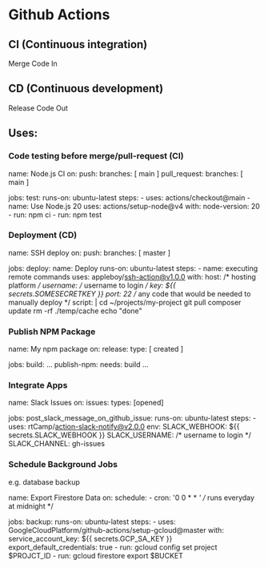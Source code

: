 # Github Actions 

## CI (Continuous integration) 
Merge Code In
## CD (Continuous development) 
Release Code Out

## Uses:
### Code testing before merge/pull-request (CI)
name: Node.js CI
on:
    push:
        branches: [ main ]
    pull_request:
        branches: [ main ]

jobs:
    test:
        runs-on: ubuntu-latest
        steps:
        -   uses: actions/checkout@main
        -   name: Use Node.js 20
        uses: actions/setup-node@v4
        with:
            node-version: 20
        -   run: npm ci
        -   run: npm test


### Deployment (CD)
name: SSH deploy
on:
    push:
        branches: [ master ]

jobs:
    deploy:
        name: Deploy
        runs-on: ubuntu-latest
        steps:
        -   name: executing remote commands
                uses: appleboy/ssh-action@v1.0.0
                with:
                    host: /* hosting platform */
                    username: /* username to login */
                    key: ${{ secrets.SOMESECRETKEY }}
                    port: 22
                    /* any code that would be needed to manually deploy */
                    script: |
                        cd ~/projects/my-project
                        git pull
                        composer update
                        rm -rf ./temp/cache
                        echo "done"
            

### Publish NPM Package
name: My npm package
on:
    release:
        type: [ created ]

jobs:
    build:
        ...
    publish-npm:
        needs: build
        ...
            

### Integrate Apps
name: Slack Issues
on:
    issues:
        types: [opened]

jobs: 
    post_slack_message_on_github_issue:
        runs-on: ubuntu-latest
        steps: 
        -   uses: rtCamp/action-slack-notify@v2.0.0
            env:
                SLACK_WEBHOOK: ${{ secrets.SLACK_WEBHOOK }}
                SLACK_USERNAME: /* username to login */
                SLACK_CHANNEL: gh-issues


### Schedule Background Jobs
e.g. database backup

name: Export Firestore Data
on: 
    schedule:
        - cron: '0 0 * * *'  /* runs everyday at midnight */

jobs: 
    backup:
        runs-on: ubuntu-latest
        steps: 
        -   uses: GoogleCloudPlatform/github-actions/setup-gcloud@master
            with:
                service_account_key: ${{ secrets.GCP_SA_KEY }}
                export_default_credentials: true
        -   run: gcloud config set project $PROJCT_ID
        -   run: gcloud firestore export $BUCKET